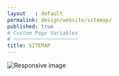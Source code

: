 ```yaml
---
layout   : default
permalink: design/website/sitemap/
published: true
# Custom Page Variables
# ─────────────────────
title: SITEMAP
---
```

<div>
    <img src="{{ site.baseurl }}/assets/img/WFWB.jpg" class="img-fluid" alt="Responsive image">
</div>
